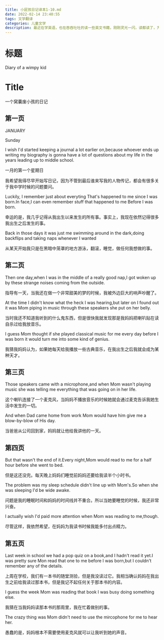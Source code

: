 ```yaml
---
title: 小屁孩日记译本1-10.md
date: 2022-02-14 23:40:55
tags: 文学翻译
categories: 儿童文学
description: 最近在学英语，也在吞吞吐吐的读一些英文书籍，刚刚灵光一闪，读都读了，为啥不把它记录下来，索性就搞一个中文译本吧！哈哈哈哈，哥们从今以后可能又要多一个title了，儿童英文读物翻译家
---
```


# 标题

Diary of a wimpy kid

# Title

一个窝囊废小孩的日记

## 第一页

JANUARY

Sunday

I wish I'd started keeping a journal a lot earlier on,because whoever ends up writing my biography is gonna have a lot of questions about my life in the years leading up to middle school.

一月的第一个星期日

我希望我得尽早开始写日记，因为不管到最后谁来写我的人物传记，都会有很多关于我中学时候的问题要问。

Luckily, I remember just about everyting That's happened to me since I was born.In face,I can even remember stuff that happened to me Before I was born.

幸运的是，我几乎记得从我出生以来发生的所有事。事实上，我现在依然记得很多我出生之后发生的事。

Back in those days it was just me swimming around in the dark,doing backflips and taking naps whenever I wanted

从某天开始我只是在黑暗中笼罩的地方游泳，翻滚，睡觉，做任何我想做的事。

## 第二页

Then one day,when I was in the middle of a really good nap,I got woken up by these strange noises coming from the outside.

指导有一天，当我还在做一个非常甜美的梦的时候，我被外边巨大的响声吵醒了。

At the time I didn't know what the heck I was hearing,but later on I found out it was Mom piping in music through these speakers she put on her belly.

当时我还不知道我听到的什么鬼东西，但是很快我就发现那是我妈妈把喇叭贴在读自杀过给我放音乐。

I guess Mom thought if she played classical music for me every day before I was born it would turn me into some kind of genius.

我猜我妈妈认为，如果她每天给我播放一些古典音乐，在我出生之后我就会成为某种天才。

## 第三页

Those speakers came with a microphone,and when Mom wasn't playing music she was telling me everything that was going on in her life.

这个喇叭连接了一个麦克风，当妈妈不播放音乐的时候她就会通过麦克告诉我她生活中发生的一切。

And when Dad came home from work Mom would have him give me a blow-by-blow of His day.

当爸爸从公司回到家，妈妈就让他给我讲他的一天。

## 第四页

But that wasn't the end of it.Every night,Mom would read to me for a half hour before she went to bed.

但是这还没完。每天晚上妈妈们睡觉前妈妈还要给我读半个小时书。

The problem was my sleep schedule didn't line up with Mom's.So when she was sleeping I'd be wide awake.

问题是我的睡眠时间和妈妈的时间线并不重合。所以当她要睡觉的时候，我还非常兴奋。

I actually wish I'd paid more attention when Mom was reading to me,though.

尽管这样，我依然希望，在妈妈为我读书时候我能多付出点精力。

## 第五页

Last week in school we had a pop quiz on a book,and I hadn't read it yet.I was pretty sure Mon read that one to me before I was born,but I couldn't remember any of the details.

上周在学校，我们有一本书的随堂测验，但是我没读过它。我相当确认妈妈在我出生之前给我读过那本书，但是我记不起任何关于那本书的内容。

I guess the week Mom was reading that book I was busy doing something else.

我猜在当我妈妈读那本书的那周里，我在忙着做别的事。

The crazy thing was Mom didn't need to use the mircophone for me to hear her.

愚蠢的是，妈妈根本不需要使用麦克风就可以让我听到她的声音。




